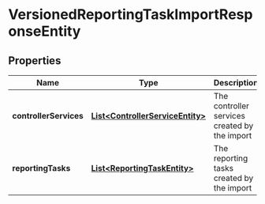 # VersionedReportingTaskImportResponseEntity

## Properties
Name | Type | Description | Notes
------------ | ------------- | ------------- | -------------
**controllerServices** | [**List&lt;ControllerServiceEntity&gt;**](ControllerServiceEntity.md) | The controller services created by the import |  [optional]
**reportingTasks** | [**List&lt;ReportingTaskEntity&gt;**](ReportingTaskEntity.md) | The reporting tasks created by the import |  [optional]
